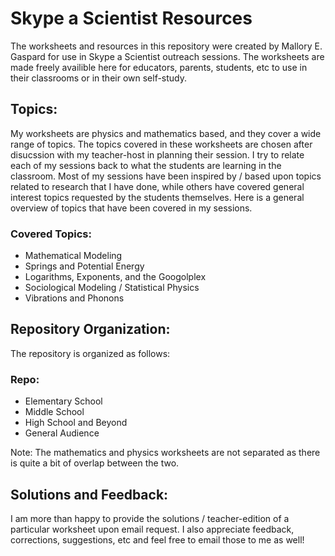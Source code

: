 # Skype a Scientist Resources

The worksheets and resources in this repository were created by Mallory E. Gaspard for use in Skype a Scientist outreach sessions. The worksheets are made freely availible here for educators, parents, students, etc to use in their classrooms or in their own self-study. 

## Topics:

My worksheets are physics and mathematics based, and they cover a wide range of topics. The topics covered in these worksheets are chosen after disucssion with my teacher-host in planning their session. I try to relate each of my sessions back to what the students are learning in the classroom. Most of my sessions have been inspired by / based upon topics related to research that I have done, while others have covered general interest topics requested by the students themselves. Here is a general overview of topics that have been covered in my sessions. 

### Covered Topics:
- Mathematical Modeling
- Springs and Potential Energy
- Logarithms, Exponents, and the Googolplex
- Sociological Modeling / Statistical Physics 
- Vibrations and Phonons 

## Repository Organization:
The repository is organized as follows:

### Repo:
- Elementary School
- Middle School
- High School and Beyond
- General Audience

Note: The mathematics and physics worksheets are not separated as there is quite a bit of overlap between the two. 

## Solutions and Feedback:
I am more than happy to provide the solutions / teacher-edition of a particular worksheet upon email request. I also appreciate feedback, corrections, suggestions, etc and feel free to email those to me as well! 


